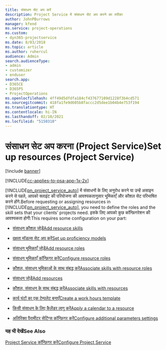 ```yaml
---
title: संसाधन सेट अप करें
description: Project Service में संसाधन सेट अप करने का तरीका
author: JohnPBurrows
manager: kfend
ms.service: project-operations
ms.custom:
- dyn365-projectservice
ms.date: 8/03/2018
ms.topic: article
ms.author: ruhercul
audience: Admin
search.audienceType:
- admin
- customizer
- enduser
search.app:
- D365CE
- D365PS
- ProjectOperations
ms.openlocfilehash: 4ff49d5dfdfa184cf437677109d1228f3b4cd571
ms.sourcegitcommit: 418fa1fe9d605b8faccc2d5dee1b04b4e753f194
ms.translationtype: HT
ms.contentlocale: hi-IN
ms.lasthandoff: 02/10/2021
ms.locfileid: "5150310"
---
```

# <a name="set-up-resources-project-service"></a><span data-ttu-id="e24de-103">संसाधन सेट अप करना (Project Service)</span><span class="sxs-lookup"><span data-stu-id="e24de-103">Set up resources (Project Service)</span></span>

[!include [banner](../includes/psa-now-project-operations.md)]

[!INCLUDE[cc-applies-to-psa-app-1x-2x](../includes/cc-applies-to-psa-app-1x-2x.md)]

<span data-ttu-id="e24de-104">[!INCLUDE[pn_project_service_auto](../includes/pn-project-service-auto.md)] में संसाधनों के लिए अनुरोध करने या उन्हें असाइन करने से पहले, आपको क्लाइंट की परियोजना की आवश्यकतानुसार भूमिकाएँ और कौशल सेट परिभाषित करने होंगे.</span><span class="sxs-lookup"><span data-stu-id="e24de-104">Before requesting or assigning resources in [!INCLUDE[pn_project_service_auto](../includes/pn-project-service-auto.md)], you need to define the roles and the skill sets that your clients’ projects need.</span></span> <span data-ttu-id="e24de-105">इसके लिए आपको कुछ कॉन्फ़िगरेशन की आवश्यकता होगी:</span><span class="sxs-lookup"><span data-stu-id="e24de-105">This requires some configuration on your part:</span></span>  
  
-   [<span data-ttu-id="e24de-106">संसाधन कौशल जोड़ें</span><span class="sxs-lookup"><span data-stu-id="e24de-106">Add resource skills</span></span>](../psa/add-resource-skills.md)  
  
-   [<span data-ttu-id="e24de-107">दक्षता मॉडल्स सेट अप करें</span><span class="sxs-lookup"><span data-stu-id="e24de-107">Set up proficiency models</span></span>](../psa/set-up-proficiency-models.md)  
  
-   [<span data-ttu-id="e24de-108">संसाधन भूमिकाएँ जोड़ें</span><span class="sxs-lookup"><span data-stu-id="e24de-108">Add resource roles</span></span>](../psa/add-resource-roles.md)  
  
-   [<span data-ttu-id="e24de-109">संसाधन भूमिकाएँ कॉन्फ़िगर करें</span><span class="sxs-lookup"><span data-stu-id="e24de-109">Configure resource roles</span></span>](../psa/configure-resource-roles.md)  
  
-   [<span data-ttu-id="e24de-110">कौशल, संसाधन भूमिकाओं के साथ संबद्ध करें</span><span class="sxs-lookup"><span data-stu-id="e24de-110">Associate skills with resource roles</span></span>](../psa/associate-skills-with-resource-roles.md)  
  
-   [<span data-ttu-id="e24de-111">संसाधन जोड़ें</span><span class="sxs-lookup"><span data-stu-id="e24de-111">Add resources</span></span>](../psa/add-resources.md)  
  
-   [<span data-ttu-id="e24de-112">कौशल, संसाधन के साथ संबद्ध करें</span><span class="sxs-lookup"><span data-stu-id="e24de-112">Associate skills with resources</span></span>](../psa/associate-skills-with-resources.md)  
  
-   [<span data-ttu-id="e24de-113">कार्य घंटों का एक टेम्पलेट बनाएँ</span><span class="sxs-lookup"><span data-stu-id="e24de-113">Create a work hours template</span></span>](../psa/create-work-hours-template.md)  
  
-   [<span data-ttu-id="e24de-114">किसी संसाधन के लिए कैलेंडर लागू करें</span><span class="sxs-lookup"><span data-stu-id="e24de-114">Apply a calendar to a resource</span></span>](../psa/apply-calendar-resource.md)  
  
-   [<span data-ttu-id="e24de-115">अतिरिक्त पैरामीटर सेटिंग्स कॉन्फ़िगर करें</span><span class="sxs-lookup"><span data-stu-id="e24de-115">Configure additional parameters settings</span></span>](../psa/configure-additional-parameters-settings.md)  
  
### <a name="see-also"></a><span data-ttu-id="e24de-116">यह भी देखें</span><span class="sxs-lookup"><span data-stu-id="e24de-116">See Also</span></span>  
 [<span data-ttu-id="e24de-117">Project Service कॉन्फ़िगर करें</span><span class="sxs-lookup"><span data-stu-id="e24de-117">Configure Project Service</span></span>](../psa/configure.md)
